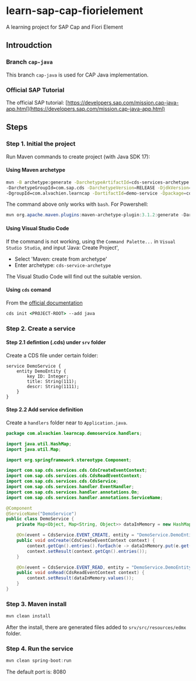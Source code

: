 # learn-sap-cap-fiorielement

A learning project for SAP Cap and Fiori Element

## Introudction

### Branch `cap-java`

This branch `cap-java` is used for CAP Java implementation.

### Official SAP Tutorial

The official SAP tutorial: [https://developers.sap.com/mission.cap-java-app.html](https://developers.sap.com/mission.cap-java-app.html)

## Steps

### Step 1. Initial the project

Run Maven commands to create project (with Java SDK 17):  

#### Using Maven archetype

```bash
mvn -B archetype:generate -DarchetypeArtifactId=cds-services-archetype \ 
-DarchetypeGroupId=com.sap.cds -DarchetypeVersion=RELEASE -DjdkVersion=17 \
-DgroupId=com.alvachien.learncap -DartifactId=demo-service -Dpackage=com.alvachien.learncap.demoservice
```

The command above only works with `bash`. For Powershell:

```Powershell
mvn org.apache.maven.plugins:maven-archetype-plugin:3.1.2:generate -DarchetypeArtifactId="cds-services-archetype" -DarchetypeGroupId="com.sap.cds" -DarchetypeVersion="1.32.0" -DgroupId="com.alvachien.learncap" -DartifactId="demo-service"
```

#### Using Visual Studio Code 

If the command is not working, using the `Command Palette...` in `Visual Studio Studio`, and input 'Java: Create Project',
- Select 'Maven: create from archetype'
- Enter archetype: `cds-service-archetype`

The Visual Studio Code will find out the suitable version.

#### Using `cds` comand

From the [official documentation](https://cap.cloud.sap/docs/java/getting-started#run-the-cap-java-maven-archetype) 

```cmd
cds init <PROJECT-ROOT> --add java
```

### Step 2. Create a service 

#### Step 2.1 defintion (.cds) under `srv` folder

Create a CDS file under certain folder:

```cds
service DemoService {
    entity DemoEntity {
        key ID: Integer;
        title: String(111);
        descr: String(1111);
    }
}
```

#### Step 2.2 Add service definition

Create a `handlers` folder near to `Application.java`.

```java
package com.alvachien.learncap.demoservice.handlers;

import java.util.HashMap;
import java.util.Map;

import org.springframework.stereotype.Component;

import com.sap.cds.services.cds.CdsCreateEventContext;
import com.sap.cds.services.cds.CdsReadEventContext;
import com.sap.cds.services.cds.CdsService;
import com.sap.cds.services.handler.EventHandler;
import com.sap.cds.services.handler.annotations.On;
import com.sap.cds.services.handler.annotations.ServiceName;

@Component
@ServiceName("DemoService")
public class DemoService {
    private Map<Object, Map<String, Object>> dataInMemory = new HashMap<>();

    @On(event = CdsService.EVENT_CREATE, entity = "DemoService.DemoEntity")
    public void onCreate(CdsCreateEventContext context) {
        context.getCqn().entries().forEach(e -> dataInMemory.put(e.get("ID"), e));
        context.setResult(context.getCqn().entries());
    }

    @On(event = CdsService.EVENT_READ, entity = "DemoService.DemoEntity")
    public void onRead(CdsReadEventContext context) {
        context.setResult(dataInMemory.values());
    }    
}
```

### Step 3. Maven install

```Powershell
mvn clean install
```

After the install, there are generated files added to `srv/src/resources/edmx` folder.


### Step 4. Run the service

```Powershell
mvn clean spring-boot:run
```

The default port is: 8080

